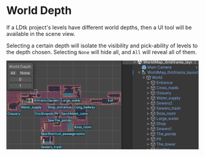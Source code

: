 # World Depth

If a LDtk project's levels have different world depths, then a UI tool will be available in the scene view.

Selecting a certain depth will isolate the visibility and pick-ability of levels to the depth chosen.
Selecting `None` will hide all, and `All` will reveal all of them. 

![WorldDepth](../../images/gif_WorldDepth.gif)   


